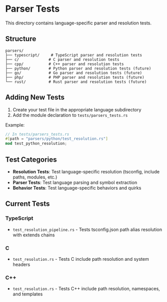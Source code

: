 # Parser Tests

This directory contains language-specific parser and resolution tests.

## Structure

```
parsers/
├── typescript/     # TypeScript parser and resolution tests
├── c/             # C parser and resolution tests
├── cpp/           # C++ parser and resolution tests
├── python/        # Python parser and resolution tests (future)
├── go/            # Go parser and resolution tests (future)
├── php/           # PHP parser and resolution tests (future)
└── rust/          # Rust parser and resolution tests (future)
```

## Adding New Tests

1. Create your test file in the appropriate language subdirectory
2. Add the module declaration to `tests/parsers_tests.rs`

Example:
```rust
// In tests/parsers_tests.rs
#[path = "parsers/python/test_resolution.rs"]
mod test_python_resolution;
```

## Test Categories

- **Resolution Tests**: Test language-specific resolution (tsconfig, include paths, modules, etc.)
- **Parser Tests**: Test language parsing and symbol extraction
- **Behavior Tests**: Test language-specific behaviors and quirks

## Current Tests

### TypeScript
- `test_resolution_pipeline.rs` - Tests tsconfig.json path alias resolution with extends chains

### C
- `test_resolution.rs` - Tests C include path resolution and system headers

### C++
- `test_resolution.rs` - Tests C++ include path resolution, namespaces, and templates